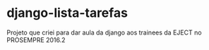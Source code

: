 # django-lista-tarefas

Projeto que criei para dar aula da django aos trainees da EJECT no PROSEMPRE 2016.2
